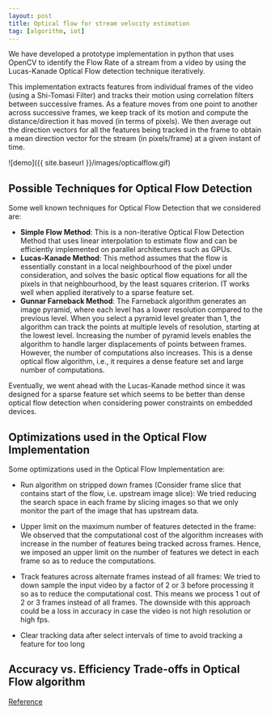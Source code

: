 ```yaml
---
layout: post
title: Optical flow for stream velocity estimation
tag: [algorithm, iot]
---
```

We have developed a prototype implementation in python that uses OpenCV to identify the Flow Rate of a stream from a video by using the Lucas-Kanade Optical Flow detection technique iteratively.

This implementation extracts features from individual frames of the video (using a Shi-Tomasi Filter) and tracks their motion using correlation filters between successive frames. As a feature moves from one point to another across successive frames, we keep track of its motion and compute the distance/direction it has moved (in terms of pixels). We then average out the direction vectors for all the features being tracked in the frame to obtain a mean direction vector for the stream (in pixels/frame) at a given instant of time.

![demo]({{ site.baseurl }}/images/opticalflow.gif)

## Possible Techniques for Optical Flow Detection

Some well known techniques for Optical Flow Detection that we considered are:
* **Simple Flow Method**: This is a non-iterative Optical Flow Detection Method that uses linear interpolation to estimate flow and can be efficiently implemented on parallel architectures such as GPUs.
* **Lucas-Kanade Method**: This method assumes that the flow is essentially constant in a local neighbourhood of the pixel under consideration, and solves the basic optical flow equations for all the pixels in that neighbourhood, by the least squares criterion. IT works well when applied iteratively to a sparse feature set.
* **Gunnar Farneback Method**: The Farneback algorithm generates an image pyramid, where each level has a lower resolution compared to the previous level. When you select a pyramid level greater than 1, the algorithm can track the points at multiple levels of resolution, starting at the lowest level. Increasing the number of pyramid levels enables the algorithm to handle larger displacements of points between frames. However, the number of computations also increases. This is a dense optical flow algorithm, i.e., it requires a dense feature set and large number of computations.

Eventually, we went ahead with the Lucas-Kanade method since it was designed for a sparse feature set which seems to be better than dense optical flow detection when considering power constraints on embedded devices.

## Optimizations used in the Optical Flow Implementation

Some optimizations used in the Optical Flow Implementation are:
* Run algorithm on stripped down frames (Consider frame slice that contains start of the flow, i.e. upstream image slice): We tried reducing the search space in each frame by slicing images so that we only monitor the part of the image that has upstream data.

* Upper limit on the maximum number of features detected in the frame: We observed that the computational cost of the algorithm increases with increase in the number of features being tracked across frames. Hence, we imposed an upper limit on the number of features we detect in each frame so as to reduce the computations.

* Track features across alternate frames instead of all frames: We tried to down sample the input video by a factor of 2 or 3 before processing it so as to reduce the computational cost. This means we process 1 out of 2 or 3 frames instead of all frames. The downside with this approach could be a loss in accuracy in case the video is not high resolution or high fps.

* Clear tracking data after select intervals of time to avoid tracking a feature for too long

## Accuracy vs. Efficiency Trade-offs in Optical Flow algorithm
[Reference](http://homepages.inf.ed.ac.uk/rbf/CVonline/LOCAL_COPIES/LIU2/ECCV96.html)
